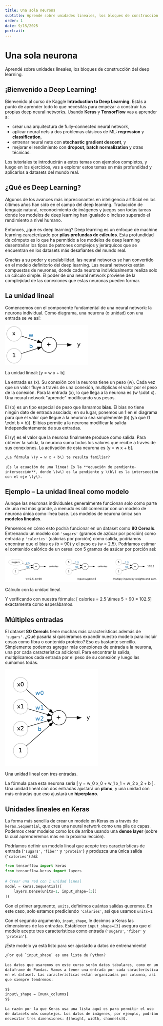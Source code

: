 ```yaml
---
title: Una sola neurona
subtitle: Aprendé sobre unidades lineales, los bloques de construcción del deep learning.
order: 1
date: 9/15/2025
portrait:
---
```


# Una sola neurona

Aprendé sobre unidades lineales, los bloques de construcción del deep learning. 

## ¡Bienvenido a Deep Learning!

Bienvenido al curso de Kaggle **Introduction to Deep Learning**. Estás a punto de aprender todo lo que necesitás para empezar a construir tus propias deep neural networks. Usando **Keras** y **TensorFlow** vas a aprender a:

- crear una arquitectura de fully-connected neural network,  
- aplicar neural nets a dos problemas clásicos de ML: **regression** y **classification**,  
- entrenar neural nets con **stochastic gradient descent**, y  
- mejorar el rendimiento con **dropout**, **batch normalization** y otras técnicas.  

Los tutoriales te introducirán a estos temas con ejemplos completos, y luego en los ejercicios, vas a explorar estos temas en más profundidad y aplicarlos a datasets del mundo real.

## ¿Qué es Deep Learning?

Algunos de los avances más impresionantes en inteligencia artificial en los últimos años han sido en el campo del deep learning. Traducción de lenguaje natural, reconocimiento de imágenes y juegos son todas tareas donde los modelos de deep learning han igualado o incluso superado el rendimiento a nivel humano.

Entonces, ¿qué es deep learning? Deep learning es un enfoque de machine learning caracterizado por **pilas profundas de cálculos**. Esta profundidad de cómputo es lo que ha permitido a los modelos de deep learning desentrañar los tipos de patrones complejos y jerárquicos que se encuentran en los datasets más desafiantes del mundo real.

Gracias a su poder y escalabilidad, las neural networks se han convertido en el modelo definitorio del deep learning. Las neural networks están compuestas de neuronas, donde cada neurona individualmente realiza solo un cálculo simple. El poder de una neural network proviene de la complejidad de las conexiones que estas neuronas pueden formar.

## La unidad lineal

Comencemos con el componente fundamental de una neural network: la neurona individual. Como diagrama, una neurona (o unidad) con una entrada se ve así:

![Diagrama de una unidad lineal.](./img/1.0.png)

La unidad lineal: \[y = w x + b\]

La entrada es \(x\). Su conexión con la neurona tiene un peso \(w\). Cada vez que un valor fluye a través de una conexión, multiplicás el valor por el peso de la conexión. Para la entrada \(x\), lo que llega a la neurona es \(w \cdot x\). Una neural network "aprende" modificando sus pesos.

El \(b\) es un tipo especial de peso que llamamos **bias**. El bias no tiene ningún dato de entrada asociado; en su lugar, ponemos un 1 en el diagrama para que el valor que llegue a la neurona sea simplemente \(b\) (ya que \(1 \cdot b = b\)). El bias permite a la neurona modificar la salida independientemente de sus entradas.

El \(y\) es el valor que la neurona finalmente produce como salida. Para obtener la salida, la neurona suma todos los valores que recibe a través de sus conexiones. La activación de esta neurona es \[y = w x + b\].

    ¿La fórmula \(y = w x + b\) te resulta familiar?

    ¡Es la ecuación de una línea! Es la **ecuación de pendiente-intersección**, donde \(w\) es la pendiente y \(b\) es la intersección con el eje \(y\).

## Ejemplo – La unidad lineal como modelo

Aunque las neuronas individuales generalmente funcionan solo como parte de una red más grande, a menudo es útil comenzar con un modelo de neurona única como línea base. Los modelos de neurona única son **modelos lineales**.

Pensemos en cómo esto podría funcionar en un dataset como **80 Cereals**. Entrenando un modelo con `'sugars'` (gramos de azúcar por porción) como entrada y `'calories'` (calorías por porción) como salida, podríamos encontrar que el bias es \(b = 90\) y el peso es \(w = 2.5\). Podríamos estimar el contenido calórico de un cereal con 5 gramos de azúcar por porción así:

![Cálculo con la unidad lineal.](./img/1.1.png)

Cálculo con la unidad lineal.

Y verificando con nuestra fórmula: \[ calories = 2.5 \times 5 + 90 = 102.5\] exactamente como esperábamos.

## Múltiples entradas

El dataset **80 Cereals** tiene muchas más características además de `'sugars'`. ¿Qué pasaría si quisiéramos expandir nuestro modelo para incluir cosas como fibra o contenido proteico? Eso es bastante sencillo. Simplemente podemos agregar más conexiones de entrada a la neurona, una por cada característica adicional. Para encontrar la salida, multiplicamos cada entrada por el peso de su conexión y luego las sumamos todas.

![Tres conexiones de entrada: \(x_0, x_1, x_2\), junto con el bias.](./img/1.2.png)

Una unidad lineal con tres entradas.

La fórmula para esta neurona sería \[ y = w_0 x_0 + w_1 x_1 + w_2 x_2 + b \]. Una unidad lineal con dos entradas ajustará un **plano**, y una unidad con más entradas que eso ajustará un **hiperplano**.

## Unidades lineales en Keras

La forma más sencilla de crear un modelo en Keras es a través de `keras.Sequential`, que crea una neural network como una pila de capas. Podemos crear modelos como los de arriba usando una **dense layer** (sobre la cual aprenderemos más en la próxima lección).

Podríamos definir un modelo lineal que acepte tres características de entrada (`'sugars'`, `'fiber'` y `'protein'`) y produzca una única salida (`'calories'`) así:

```python
from tensorflow import keras
from tensorflow.keras import layers

# Crear una red con 1 unidad lineal
model = keras.Sequential([
    layers.Dense(units=1, input_shape=[3])
])
````

Con el primer argumento, `units`, definimos cuántas salidas queremos. En este caso, solo estamos prediciendo `'calories'`, así que usamos `units=1`.

Con el segundo argumento, `input_shape`, le decimos a Keras las dimensiones de las entradas. Establecer `input_shape=[3]` asegura que el modelo acepte tres características como entrada (`'sugars'`, `'fiber'` y `'protein'`).

¡Este modelo ya está listo para ser ajustado a datos de entrenamiento!

    ¿Por qué `input_shape` es una lista de Python?

    Los datos que usaremos en este curso serán datos tabulares, como en un dataframe de Pandas. Vamos a tener una entrada por cada característica en el dataset. Las características están organizadas por columna, así que siempre tendremos:

    $$
    input\_shape = [num\_columns]
    $$

    La razón por la que Keras usa una lista aquí es para permitir el uso de datasets más complejos. Los datos de imágenes, por ejemplo, podrían necesitar tres dimensiones: $[height, width, channels]$.